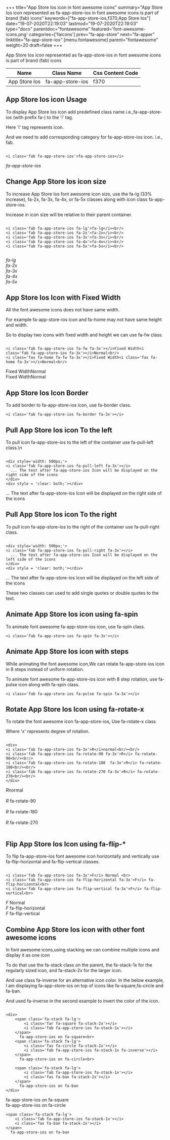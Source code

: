 +++
title="App Store Ios icon in font awesome icons"
summary="App Store Ios icon represented as fa-app-store-ios in font awesome icons is part of brand (fab) icons"
keywords=["fa-app-store-ios,f370,App Store Ios"]
date="19-07-2020T22:19:03"
lastmod="19-07-2020T22:19:03"
type="docs"
parentdoc="fontawesome"
featured='font-awesome-icons.png'
categories=['faicons']
prev="fa-app-store"
next="fa-apper"
linktitle="fa-app-store-ios"
[menu.fontawesome]
parent="fontawesome"
weight=20
draft=false
+++


App Store Ios icon represented as fa-app-store-ios in font awesome icons is part of brand (fab) icons

<div class='table-responsive'><table class='table'><thead><tr><th>Name</th><th>Class Name</th><th>Css Content Code</th></tr></thead><tbody><tr><td>App Store Ios</td><td>fa-app-store-ios</td><td>f370</td></tr></tbody></table></div>



## App Store Ios icon Usage

To display App Store Ios icon add predefined class name i.e.,fa-app-store-ios (with prefix fa-) to the 'i' tag.

Here 'i' tag represents icon.

And we need to add corresponding category for fa-app-store-ios icon. i.e., fab.


```

<i class='fab fa-app-store-ios'>fa-app-store-ios</i>
```

<i class='fab fa-app-store-ios'>fa-app-store-ios</i>




## Change App Store Ios icon size
To increase App Store Ios font awesome icon size, use the fa-lg (33% increase), fa-2x, fa-3x, fa-4x, or fa-5x classes along with icon class fa-app-store-ios.

Increase in icon size will be relative to their parent container. 

```

<i class='fab fa-app-store-ios fa-lg'>fa-lg</i><br/>
<i class='fab fa-app-store-ios fa-2x'>fa-2x</i><br/>
<i class='fab fa-app-store-ios fa-3x'>fa-3x</i><br/>
<i class='fab fa-app-store-ios fa-4x'>fa-4x</i><br/>
<i class='fab fa-app-store-ios fa-5x'>fa-5x</i><br/>
            
```

<i class='fab fa-app-store-ios fa-lg'>fa-lg</i><br/>
<i class='fab fa-app-store-ios fa-2x'>fa-2x</i><br/>
<i class='fab fa-app-store-ios fa-3x'>fa-3x</i><br/>
<i class='fab fa-app-store-ios fa-4x'>fa-4x</i><br/>
<i class='fab fa-app-store-ios fa-5x'>fa-5x</i><br/>
            



## App Store Ios Icon with Fixed Width 

All the font awesome icons does not have same width.

For example fa-app-store-ios icon and fa-home may not have same height and width.

So to display two icons with fixed width and height we can use fa-fw class.


```

<i class='fab fa-app-store-ios fa-fw fa-3x'></i>Fixed Width<i class='fab fa-app-store-ios fa-3x'></i>Normal<br/>
<i class='fas fa-home fa-fw fa-3x'></i>Fixed Width<i class='fas fa-home fa-3x'></i>Normal<br/>
```

<i class='fab fa-app-store-ios fa-fw fa-3x'></i>Fixed Width<i class='fab fa-app-store-ios fa-3x'></i>Normal<br/>
<i class='fas fa-home fa-fw fa-3x'></i>Fixed Width<i class='fas fa-home fa-3x'></i>Normal<br/>



## App Store Ios Icon Border 

To add border to fa-app-store-ios icon, use fa-border class.


```
<i class='fab fa-app-store-ios fa-border fa-3x'></i>

```
<i class='fab fa-app-store-ios fa-border fa-3x'></i>





## Pull App Store Ios icon To the left

To pull icon fa-app-store-ios to the left of the container use fa-pull-left class.\n

```

<div style='width: 500px;'>
<i class='fab fa-app-store-ios fa-pull-left fa-3x'></i>
  ... The text after fa-app-store-ios Icon will be displayed on the right side of the icons
</div>
<div style = 'clear: both;'></div>
```

<div style='width: 500px;'>
<i class='fab fa-app-store-ios fa-pull-left fa-3x'></i>
  ... The text after fa-app-store-ios Icon will be displayed on the right side of the icons
</div>
<div style = 'clear: both;'></div>




## Pull App Store Ios icon To the right
To pull icon fa-app-store-ios to the right of the container use fa-pull-right class.

```

<div style='width: 500px;'>
<i class='fab fa-app-store-ios fa-pull-right fa-3x'></i>
  ... The text after fa-app-store-ios Icon will be displayed on the left side of the icons
</div>
<div style = 'clear: both;'></div>
```

<div style='width: 500px;'>
<i class='fab fa-app-store-ios fa-pull-right fa-3x'></i>
  ... The text after fa-app-store-ios Icon will be displayed on the left side of the icons
</div>
<div style = 'clear: both;'></div>

These two classes can used to add single quotes or double quotes to the text.


## Animate App Store Ios icon using fa-spin
To animate font awesome fa-app-store-ios icon, use fa-spin class.

```
<i class='fab fa-app-store-ios fa-spin fa-3x'></i>
```
<i class='fab fa-app-store-ios fa-spin fa-3x'></i>




## Animate App Store Ios icon with steps
While animating the font awesome icon,We can rotate fa-app-store-ios icon in 8 steps instead of uniform rotation.

To animate font awesome fa-app-store-ios icon with 8 step rotation, use fa-pulse icon along with fa-spin class.


```
<i class='fab fa-app-store-ios fa-pulse fa-spin fa-3x'></i>

```
<i class='fab fa-app-store-ios fa-pulse fa-spin fa-3x'></i>





## Rotate App Store Ios Icon using fa-rotate-x
To rotate the font awesome icon fa-app-store-ios, Use fa-rotate-x class

Where 'x' represents degree of rotation.


```

<div>
<i class='fab fa-app-store-ios fa-3x'>R</i>normal<br/><br/>
<i class='fab fa-app-store-ios fa-rotate-90 fa-3x'>R</i> fa-rotate-90<br/><br/> 
<i class='fab fa-app-store-ios fa-rotate-180  fa-3x'>R</i> fa-rotate-180<br/><br/> 
<i class='fab fa-app-store-ios fa-rotate-270 fa-3x'>R</i> fa-rotate-270<br/><br/>
</div>
```

<div>
<i class='fab fa-app-store-ios fa-3x'>R</i>normal<br/><br/>
<i class='fab fa-app-store-ios fa-rotate-90 fa-3x'>R</i> fa-rotate-90<br/><br/> 
<i class='fab fa-app-store-ios fa-rotate-180  fa-3x'>R</i> fa-rotate-180<br/><br/> 
<i class='fab fa-app-store-ios fa-rotate-270 fa-3x'>R</i> fa-rotate-270<br/><br/>
</div>




## Flip App Store Ios Icon using fa-flip-*
To flip fa-app-store-ios font awesome icon horizontally and vertically use fa-flip-horizontal and fa-flip-vertical classes. 

```

<i class='fab fa-app-store-ios fa-3x'>F</i> Normal <br>
<i class='fab fa-app-store-ios fa-flip-horizontal fa-3x'>F</i> fa-flip-horizontal<br>
<i class='fab fa-app-store-ios fa-flip-vertical fa-3x'>F</i> fa-flip-vertical<br>
```

<i class='fab fa-app-store-ios fa-3x'>F</i> Normal <br>
<i class='fab fa-app-store-ios fa-flip-horizontal fa-3x'>F</i> fa-flip-horizontal<br>
<i class='fab fa-app-store-ios fa-flip-vertical fa-3x'>F</i> fa-flip-vertical<br>




## Combine App Store Ios icon with other font awesome icons
In font awesome icons,using stacking we can combine multiple icons and display it as one icon 

To do that use the fa-stack class on the parent, the fa-stack-1x for the regularly sized icon, and fa-stack-2x for the larger icon.

And use class fa-inverse for an alternative icon color. 
In the below example, I am displaying fa-app-store-ios on top of icons like fa-square,fa-circle and fa-ban.

And used fa-inverse in the second example to invert the color of the icon.

```

<div>
    <span class='fa-stack fa-lg'>
        <i class='far fa-square fa-stack-2x'></i>
        <i class='fab fa-app-store-ios fa-stack-1x'></i>
    </span>
      fa-app-store-ios on fa-square<br>
    <span class='fa-stack fa-lg'>
        <i class='fas fa-circle fa-stack-2x'></i>
        <i class='fab fa-app-store-ios fa-stack-1x fa-inverse'></i>
    </span>
      fa-app-store-ios on fa-circle<br>

    <span class='fa-stack fa-lg'>
        <i class='fab fa-app-store-ios fa-stack-1x'></i>
        <i class='fas fa-ban fa-stack-2x'></i>
    </span>
      fa-app-store-ios on fa-ban
</div>
```

<div>
    <span class='fa-stack fa-lg'>
        <i class='far fa-square fa-stack-2x'></i>
        <i class='fab fa-app-store-ios fa-stack-1x'></i>
    </span>
      fa-app-store-ios on fa-square<br>
    <span class='fa-stack fa-lg'>
        <i class='fas fa-circle fa-stack-2x'></i>
        <i class='fab fa-app-store-ios fa-stack-1x fa-inverse'></i>
    </span>
      fa-app-store-ios on fa-circle<br>

    <span class='fa-stack fa-lg'>
        <i class='fab fa-app-store-ios fa-stack-1x'></i>
        <i class='fas fa-ban fa-stack-2x'></i>
    </span>
      fa-app-store-ios on fa-ban
</div>






